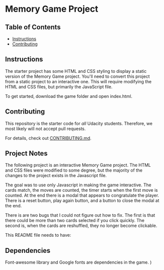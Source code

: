 # Memory Game Project

## Table of Contents

* [Instructions](#instructions)
* [Contributing](#contributing)


## Instructions

The starter project has some HTML and CSS styling to display a static version of the Memory Game project. You'll need to convert this project from a static project to an interactive one. This will require modifying the HTML and CSS files, but primarily the JavaScript file.

To get started, download the game folder and open index.html.


## Contributing

This repository is the starter code for _all_ Udacity students. Therefore, we most likely will not accept pull requests.

For details, check out [CONTRIBUTING.md](CONTRIBUTING.md).

## Project Notes

The following project is an interactive Memory Game project.  The HTML and CSS files were modified to some degree, but the majority of the changes to the project exists in the Javascript file.

The goal was to use only Javascript in making the game interactive. The cards match, the moves are counted, the timer starts when the first move is counted.  At the end there is a modal that appears to congratulate the player.  There is a reset button, play again button, and a button to close the modal at the end.

There is are two bugs that I could not figure out how to fix.  The first is that there could be more than two cards selected if you click quickly.  The second is, when the cards are reshuffled, they no longer become clickable.

This README file needs to have:
## Dependencies

Font-awesome library and Google fonts are dependencies in the game.
)